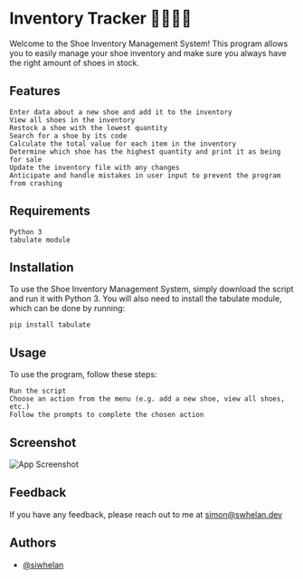 
# Inventory Tracker 👟👠👞👡

Welcome to the Shoe Inventory Management System! This program allows you to easily manage your shoe inventory and make sure you always have the right amount of shoes in stock.

## Features

    Enter data about a new shoe and add it to the inventory
    View all shoes in the inventory
    Restock a shoe with the lowest quantity
    Search for a shoe by its code
    Calculate the total value for each item in the inventory
    Determine which shoe has the highest quantity and print it as being for sale
    Update the inventory file with any changes
    Anticipate and handle mistakes in user input to prevent the program from crashing

## Requirements

    Python 3
    tabulate module

## Installation

To use the Shoe Inventory Management System, simply download the script and run it with Python 3. You will also need to install the tabulate module, which can be done by running:

    pip install tabulate

## Usage

To use the program, follow these steps:

    Run the script
    Choose an action from the menu (e.g. add a new shoe, view all shoes, etc.)
    Follow the prompts to complete the chosen action

## Screenshot

![App Screenshot](https://i.imgur.com/AN6Vsqo.jpg)

## Feedback

If you have any feedback, please reach out to me at simon@swhelan.dev

## Authors

- [@siwhelan](https://github.com/siwhelan)

